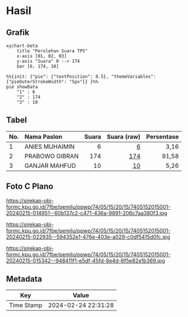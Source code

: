 # Hasil

## Grafik

```mermaid
xychart-beta
    title "Perolehan Suara TPS"
    x-axis [01, 02, 03]
    y-axis "Suara" 0 --> 174
    bar [6, 174, 10]
```

```mermaid
%%{init: {"pie": {"textPosition": 0.5}, "themeVariables": {"pieOuterStrokeWidth": "5px"}} }%%
pie showData
    "1" : 6
    "2" : 174
    "3" : 10
```

## Tabel

| No. | Nama Paslon    | Suara | Suara (raw) | Persentase |
|:--- |:-------------- | -----:| -----------:| ----------:|
| 1   | ANIES MUHAIMIN | 6     | [6][p-1]    | 3,16       |
| 2   | PRABOWO GIBRAN | 174   | [174][p-2]  | 91,58      |
| 3   | GANJAR MAHFUD  | 10    | [10][p-3]   | 5,26       |


[p-1]: https://github.com/gigit-pemilu/pemilu-2024-74-sulawesi-tenggara/blob/main/pilpres/hitung-suara/sub/74-sulawesi-tenggara/sub/05-konawe-selatan/sub/15-mowila/sub/2015-wonua-kongga/sub/001-tps/sub/paslon-1.txt
[p-2]: https://github.com/gigit-pemilu/pemilu-2024-74-sulawesi-tenggara/blob/main/pilpres/hitung-suara/sub/74-sulawesi-tenggara/sub/05-konawe-selatan/sub/15-mowila/sub/2015-wonua-kongga/sub/001-tps/sub/paslon-2.txt
[p-3]: https://github.com/gigit-pemilu/pemilu-2024-74-sulawesi-tenggara/blob/main/pilpres/hitung-suara/sub/74-sulawesi-tenggara/sub/05-konawe-selatan/sub/15-mowila/sub/2015-wonua-kongga/sub/001-tps/sub/paslon-3.txt

## Foto C Plano

https://sirekap-obj-formc.kpu.go.id/7fbe/pemilu/ppwp/74/05/15/20/15/7405152015001-20240215-014951--60b137c2-c471-436a-9891-206c7aa380f3.jpg

https://sirekap-obj-formc.kpu.go.id/7fbe/pemilu/ppwp/74/05/15/20/15/7405152015001-20240215-022935--594352e1-476e-403e-a029-c0df5415d0fc.jpg

https://sirekap-obj-formc.kpu.go.id/7fbe/pemilu/ppwp/74/05/15/20/15/7405152015001-20240215-015342--948411f1-e5df-45fd-8e4d-6f5e82e1b369.jpg


## Metadata

| Key        | Value               |
| ---------- | ------------------- |
| Time Stamp | 2024-02-24 22:31:28 |



